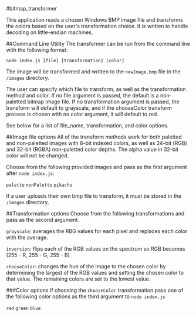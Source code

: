 #bitmap_transformer

This application reads a chosen Windows BMP image file and transforms the colors based on the
user's transformation choice.  It is written to handle decoding on little-endian machines.

##Command Line Utility
The transformer can be run from the command line with the following format:

`node index.js [file] [transformation] [color]`

The image will be transformed and written to the `newImage.bmp` file in the `/images` directory.

The user can specify which file to transform, as well as the transformation method and color.
If no file argument is passed, the default is a non-paletted bitmap image file.  If no transformation
argument is passed, the transform will default to grayscale, and if the chooseColor transform process is chosen with no color argument, it will default to red.

See below for a list of file_name, transformation, and color options.

##Image file options
All of the transform methods work for both paletted and non-paletted images with 8-bit indexed colors, as well as 24-bit (RGB) and 32-bit (RGBA) non-paletted color depths. The alpha value in 32-bit color will not be changed.

Choose from the following provided images and pass as the first argument after `node index.js`:

`palette`
`nonPalette`
`pikachu`

If a user uploads their own bmp file to transform, it must be stored in the `/images` directory.

##Transformation options
Choose from the following transformations and pass as the second argument.

`grayscale`: averages the RBG values for each pixel and replaces each color with the average.

`inversion`: flips each of the RGB values on the spectrum so RGB becomes (255 - R, 255 - G, 255 - B)

`chooseColor`: changes the hue of the image to the chosen color by determining the largest of the
             RGB values and setting the chosen color to that value.  The remaining colors are set to the lowest value.  

###Color options
If choosing the `chooseColor` transformation pass one of the following color options as the third argument to `node index.js`

`red`
`green`
`blue`
